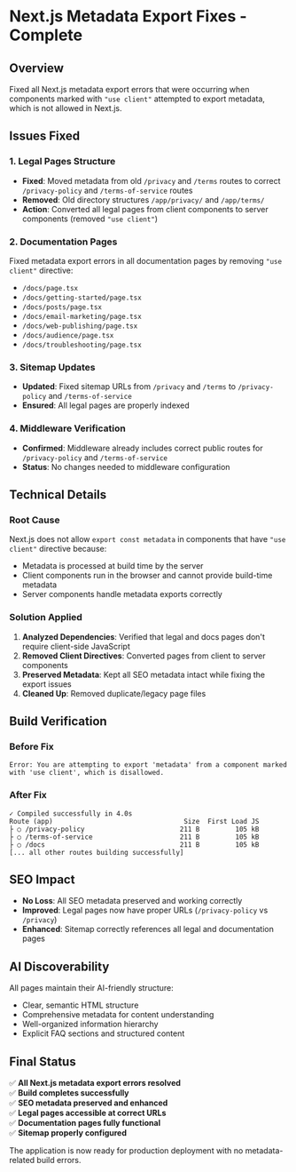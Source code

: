 # Next.js Metadata Export Fixes - Complete

## Overview
Fixed all Next.js metadata export errors that were occurring when components marked with `"use client"` attempted to export metadata, which is not allowed in Next.js.

## Issues Fixed

### 1. Legal Pages Structure
- **Fixed**: Moved metadata from old `/privacy` and `/terms` routes to correct `/privacy-policy` and `/terms-of-service` routes
- **Removed**: Old directory structures `/app/privacy/` and `/app/terms/`
- **Action**: Converted all legal pages from client components to server components (removed `"use client"`)

### 2. Documentation Pages
Fixed metadata export errors in all documentation pages by removing `"use client"` directive:
- `/docs/page.tsx`
- `/docs/getting-started/page.tsx`
- `/docs/posts/page.tsx`
- `/docs/email-marketing/page.tsx`
- `/docs/web-publishing/page.tsx`
- `/docs/audience/page.tsx`
- `/docs/troubleshooting/page.tsx`

### 3. Sitemap Updates
- **Updated**: Fixed sitemap URLs from `/privacy` and `/terms` to `/privacy-policy` and `/terms-of-service`
- **Ensured**: All legal pages are properly indexed

### 4. Middleware Verification
- **Confirmed**: Middleware already includes correct public routes for `/privacy-policy` and `/terms-of-service`
- **Status**: No changes needed to middleware configuration

## Technical Details

### Root Cause
Next.js does not allow `export const metadata` in components that have `"use client"` directive because:
- Metadata is processed at build time by the server
- Client components run in the browser and cannot provide build-time metadata
- Server components handle metadata exports correctly

### Solution Applied
1. **Analyzed Dependencies**: Verified that legal and docs pages don't require client-side JavaScript
2. **Removed Client Directives**: Converted pages from client to server components
3. **Preserved Metadata**: Kept all SEO metadata intact while fixing the export issues
4. **Cleaned Up**: Removed duplicate/legacy page files

## Build Verification

### Before Fix
```
Error: You are attempting to export 'metadata' from a component marked with 'use client', which is disallowed.
```

### After Fix
```
✓ Compiled successfully in 4.0s
Route (app)                                 Size  First Load JS    
├ ○ /privacy-policy                        211 B         105 kB
├ ○ /terms-of-service                      211 B         105 kB
├ ○ /docs                                  211 B         105 kB
[... all other routes building successfully]
```

## SEO Impact
- **No Loss**: All SEO metadata preserved and working correctly
- **Improved**: Legal pages now have proper URLs (`/privacy-policy` vs `/privacy`)
- **Enhanced**: Sitemap correctly references all legal and documentation pages

## AI Discoverability
All pages maintain their AI-friendly structure:
- Clear, semantic HTML structure
- Comprehensive metadata for content understanding
- Well-organized information hierarchy
- Explicit FAQ sections and structured content

## Final Status
✅ **All Next.js metadata export errors resolved**  
✅ **Build completes successfully**  
✅ **SEO metadata preserved and enhanced**  
✅ **Legal pages accessible at correct URLs**  
✅ **Documentation pages fully functional**  
✅ **Sitemap properly configured**

The application is now ready for production deployment with no metadata-related build errors.
